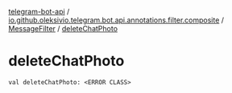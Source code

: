 [telegram-bot-api](../../index.md) / [io.github.oleksivio.telegram.bot.api.annotations.filter.composite](../index.md) / [MessageFilter](index.md) / [deleteChatPhoto](./delete-chat-photo.md)

# deleteChatPhoto

`val deleteChatPhoto: <ERROR CLASS>`
